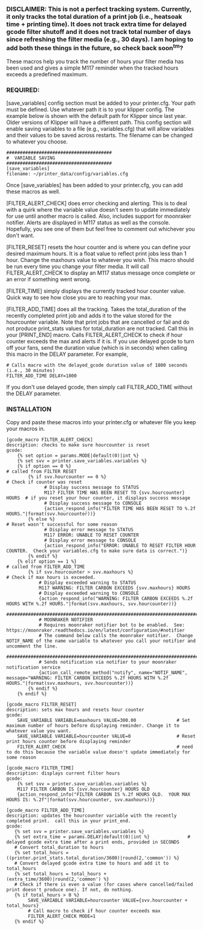 

### **DISCLAIMER:** This is not a perfect tracking system.  Currently, it only tracks the total duration of a print job (i.e., heatsoak time + printing time).  It does not track extra time for delayed gcode filter shutoff and it does not track total number of days since refreshing the filter media (e.g., 30 days).  I am hoping to add both these things in the future, so check back soon<sup>tm</sup>?

These macros help you track the number of hours your filter media has been used and gives a simple M117 reminder when the tracked hours exceeds a predefined maximum.

### REQUIRED:

[save_variables] config section must be added to your printer.cfg.  Your path must be defined.  Use whatever path it is to your klipper config.  The example below is shown with the default path for Klipper since last year.  Older versions of Klipper will have a different path.  This config section will enable saving variables to a file (e.g., variables.cfg) that will allow variables and their values to be saved across restarts.  The filename can be changed to whatever you choose.

```
#######################################
#  VARIABLE SAVING
#######################################
[save_variables]
filename: ~/printer_data/config/variables.cfg
```

Once [save_variables] has been added to your printer.cfg, you can add these macros as well.  

[FILTER_ALERT_CHECK] does error checking and alerting.  This is to deal with a quirk where the variable value doesn't seem to update immediately for use until another macro is called. Also, includes support for moonraker notifier.  Alerts are displayed in M117 status as well as the console.  Hopefully, you see one of them but feel free to comment out whichever you don't want.

[FILTER_RESET] resets the hour counter and is where you can define your desired maximum hours.  It is a float value to reflect print jobs less than 1 hour.  Change the maxhours value to whatever you wish.  This macro should be run every time you change your filter media.  It will call FILTER_ALERT_CHECK to display an M117 status message once complete or an error if something went wrong.

[FILTER_TIME] simply displays the currently tracked hour counter value.  Quick way to see how close you are to reaching your max.

[FILTER_ADD_TIME] does all the tracking.  Takes the total_duration of the recently completed print job and adds it to the value stored for the hourcounter variable.  Note that print jobs that are cancelled or fail and do not produce print_stats values for total_duration are not tracked.  Call this in your [PRINT_END] macro.  Calls FILTER_ALERT_CHECK to check if hour counter exceeds the max and alerts if it is.  If you use delayed gcode to turn off your fans, send the duration value (which is in seconds) when calling this macro in the DELAY parameter.  For example, 

```
# Calls macro with the delayed_gcode duration value of 1800 seconds (i.e., 30 minutes)
FILTER_ADD_TIME DELAY=1800
```
If you don't use delayed gcode, then simply call FILTER_ADD_TIME without the DELAY parameter.

### INSTALLATION
Copy and paste these macros into your printer.cfg or whatever file you keep your macros in.

```
[gcode_macro FILTER_ALERT_CHECK]
description: checks to make sure hourcounter is reset
gcode:
    {% set option = params.MODE|default(0)|int %}
    {% set svv = printer.save_variables.variables %}
    {% if option == 0 %}                                                  # called from FILTER RESET
        {% if svv.hourcounter == 0 %}                                     # Check if counter was reset
              # Display success message to STATUS
              M117 FILTER TIME HAS BEEN RESET TO {svv.hourcounter} HOURS  # if you reset your hour counter, it displays success message
              # Display success message to CONSOLE
              {action_respond_info("FILTER TIME HAS BEEN RESET TO %.2f HOURS."|format(svv.hourcounter))}
        {% else %}                                                        # Reset wasn't successful for some reason
              # Display error message to STATUS
              M117 ERROR: UNABLE TO RESET COUNTER
              # Display error message to CONSOLE
              {action_respond_info("ERROR: UNABLE TO RESET FILTER HOUR COUNTER.  Check your variables.cfg to make sure data is correct.")}
        {% endif %} 
    {% elif option == 1 %}                                                # called from FILTER_ADD_TIME
        {% if svv.hourcounter > svv.maxhours %}                           # Check if max hours is exceeded.        
            # Display exceeded warning to STATUS
            M117 WARNING: FILTER CARBON EXCEEDS {svv.maxhours} HOURS     
            # Display exceeded warning to CONSOLE
            {action_respond_info("WARNING: FILTER CARBON EXCEEDS %.2f HOURS WITH %.2f HOURS."|format(svv.maxhours, svv.hourcounter))}
            #######################################################################################################################################################
            # MOONRAKER NOTIFIER 
            # Requires moonraker notifier bot to be enabled.  See: https://moonraker.readthedocs.io/en/latest/configuration/#notifier
            # The command below calls the moonraker notifier.  Change NOTIF_NAME of the name variable to whatever you call your notifier and uncomment the line.
            ########################################################################################################################################################
            # Sends notification via notifier to your moonraker notification service
            {action_call_remote_method("notify", name="NOTIF_NAME", message="WARNING: FILTER CARBON EXCEEDS %.2f HOURS WITH %.2f HOURS."|format(svv.maxhours, svv.hourcounter))}
        {% endif %}
    {% endif %}

[gcode_macro FILTER_RESET]
description: sets max hours and resets hour counter
gcode:
    SAVE_VARIABLE VARIABLE=maxhours VALUE=300.00               # Set maximum number of hours before displaying reminder. Change it to whatever value you want.
    SAVE_VARIABLE VARIABLE=hourcounter VALUE=0                 # Reset print hours counter before displaying reminder
    FILTER_ALERT_CHECK                                         # need to do this because the variable value doesn't update immediately for some reason

[gcode_macro FILTER_TIME]
description: displays current filter hours
gcode:
    {% set svv = printer.save_variables.variables %}
    M117 FILTER CARBON IS {svv.hourcounter} HOURS OLD
    {action_respond_info("FILTER CARBON IS %.2f HOURS OLD.  YOUR MAX HOURS IS: %.2f"|format(svv.hourcounter, svv.maxhours))}

[gcode_macro FILTER_ADD_TIME]
description: updates the hourcounter variable with the recently completed print.  call this in your print_end.
gcode:
   {% set svv = printer.save_variables.variables %}
   {% set extra_time = params.DELAY|default(0)|int %}              # delayed gcode extra time after a print ends, provided in SECONDS
   # Convert total_duration to hours
   {% set total_hours = ((printer.print_stats.total_duration/3600)|round(2,'common')) %}
   # Convert delayed gcode extra time to hours and add it to total_hours
   {% set total_hours = total_hours + (extra_time/3600)|round(2,'common') %}
   # Check if there is even a value (for cases where cancelled/failed print doesn't produce one). If not, do nothing.
   {% if total_hours > 0 %}
        SAVE_VARIABLE VARIABLE=hourcounter VALUE={svv.hourcounter + total_hours}
        # Call macro to check if hour counter exceeds max
        FILTER_ALERT_CHECK MODE=1     
   {% endif %}
```
